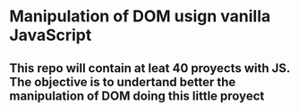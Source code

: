 # Manipulation of DOM usign vanilla JavaScript

## This repo will contain at leat 40 proyects with JS. The objective is to undertand better the manipulation of DOM doing this little proyect